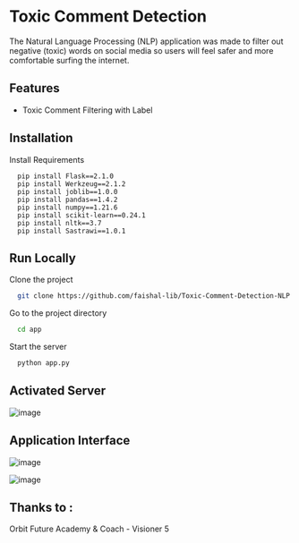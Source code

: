 
# Toxic Comment Detection

The Natural Language Processing (NLP) application was made to filter out negative (toxic) words on social media so users will feel safer and more comfortable surfing the internet.


## Features

- Toxic Comment Filtering with Label



## Installation

Install Requirements 

```pip python
  pip install Flask==2.1.0
  pip install Werkzeug==2.1.2
  pip install joblib==1.0.0
  pip install pandas==1.4.2
  pip install numpy==1.21.6
  pip install scikit-learn==0.24.1
  pip install nltk==3.7
  pip install Sastrawi==1.0.1
```
    
## Run Locally

Clone the project

```bash
  git clone https://github.com/faishal-lib/Toxic-Comment-Detection-NLP
```

Go to the project directory

```bash
  cd app
```


Start the server

```bash
  python app.py
```


## Activated Server

![image](https://user-images.githubusercontent.com/25089714/206855626-dbdbb92b-f35b-4e65-a677-27758f0991d8.png)

## Application Interface
![image](https://user-images.githubusercontent.com/25089714/206855630-0c0fd0c6-3624-4955-b35b-908ca3323425.png)

![image](https://user-images.githubusercontent.com/25089714/206855643-b43c022c-ba20-43c1-acdd-de04a57e303d.png)


## Thanks to :

Orbit Future Academy & Coach - Visioner 5

